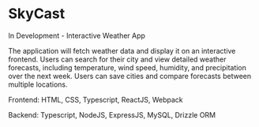 # SkyCast

In Development - Interactive Weather App

The application will fetch weather data and display it on an interactive frontend. Users can search for their city and view detailed weather forecasts, including temperature, wind speed, humidity, and precipitation over the next week. Users can save cities and compare forecasts between multiple locations.


Frontend: HTML, CSS, Typescript, ReactJS, Webpack

Backend: Typescript, NodeJS, ExpressJS, MySQL, Drizzle ORM
